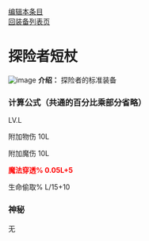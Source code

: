 [编辑本条目](https://github.com/GuguTown/Wiki/edit/main/equip/探险者短杖.md)   
[回装备列表页](index.html) 
# 探险者短杖
![image](https://user-images.githubusercontent.com/35645329/193939901-60accc41-618a-414f-8ab6-35cbb296d0a3.png) **介绍：** 探险者的标准装备
### 计算公式（共通的百分比乘部分省略）
LV.L   

附加物伤 10L   

附加魔伤 10L   

<p><font color="#FF0000"><b>魔法穿透% 0.05L+5</b></font></p> 

生命偷取% L/15+10   

### 神秘
无
